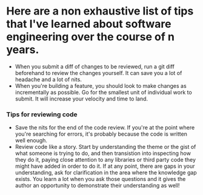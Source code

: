 # Here are a non exhaustive list of tips that I've learned about software engineering over the course of n years.

* When you submit a diff of changes to be reviewed, run a git diff beforehand to review the changes yourself.
It can save you a lot of headache and a lot of nits.
* When you're building a feature, you should look to make changes as incrementally as possible.
Go for the smallest unit of individual work to submit. It will increase your velocity and time to land.


### Tips for reviewing code
* Save the nits for the end of the code review. If you're at the point where you're searching for
errors, it's probably because the code is written well enough.
* Review code like a story. Start by understanding the theme or
the gist of what someone is trying to do, and then transistion into inspecting
how they do it, paying close attention to any libraries or third party code they
might have added in order to do it. If at any point, there are gaps in your
understanding, ask for clarification in the area where the knowledge gap exists.
You learn a lot when you ask those questions and it gives the author an opportunity
to demonstrate their understanding as well!

